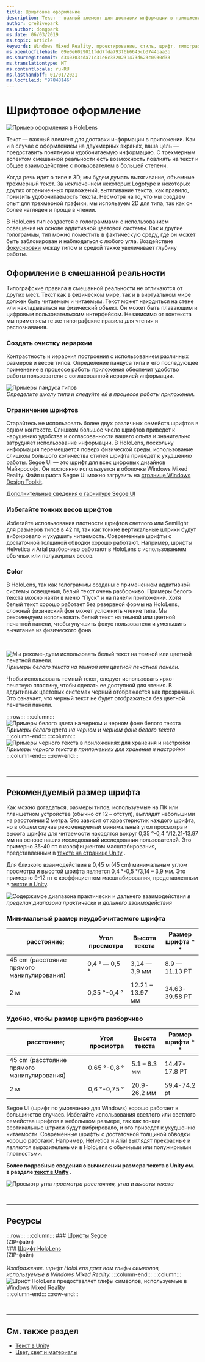 ```yaml
---
title: Шрифтовое оформление
description: Текст — важный элемент для доставки информации в приложении.
author: cre8ivepark
ms.author: dongpark
ms.date: 06/03/2019
ms.topic: article
keywords: Windows Mixed Reality, проектирование, стиль, шрифт, типографский, Пользовательский интерфейс, UX, текст, гарнитура смешанной реальности, гарнитура Windows Mixed, гарнитура виртуальной реальности, HoloLens
ms.openlocfilehash: 09e0e6029011fdd7fda793f6b6645cb3744baa3b
ms.sourcegitcommit: d340303cda71c31e6c3320231473d623c0930d33
ms.translationtype: MT
ms.contentlocale: ru-RU
ms.lasthandoff: 01/01/2021
ms.locfileid: "97848146"
---
```

# <a name="typography"></a>Шрифтовое оформление

![Пример оформления в HoloLens](images/typography-cover.png)<br>


Текст — важный элемент для доставки информации в приложении. Как и в случае с оформлением на двухмерных экранах, ваша цель — предоставить понятную и удобочитаемую информацию. С трехмерным аспектом смешанной реальности есть возможность повлиять на текст и общее взаимодействие с пользователем в большей степени.

Когда речь идет о типе в 3D, мы будем думать вытягивание, объемные трехмерный текст. За исключением некоторых Logotype и некоторых других ограниченных приложений, вытягивание текста, как правило, понизить удобочитаемость текста. Несмотря на то, что мы создаем опыт для трехмерной графики, мы используем 2D для типа, так как он более нагляден и проще в чтении.

В HoloLens тип создается с голограммами с использованием освещения на основе аддитивной цветовой системы. Как и другие голограммы, тип можно поместить в фактическую среду, где он может быть заблокирован и наблюдаться с любого угла. Воздействие [фокусировки](https://en.wikipedia.org/wiki/Parallax) между типом и средой также увеличивает глубину работы.

## <a name="typography-in-mixed-reality"></a>Оформление в смешанной реальности

Типографские правила в смешанной реальности не отличаются от других мест. Текст как в физическом мире, так и в виртуальном мире должен быть читаемым и читаемым. Текст может находиться на стене или накладываться на физический объект. Он может быть плавающим и цифровым пользовательским интерфейсом. Независимо от контекста мы применяем те же типографские правила для чтения и распознавания.

### <a name="create-clear-hierarchy"></a>Создать очистку иерархии

Контрастность и иерархия построения с использованием различных размеров и весов типов. Определение пандуса типа и его последующее применение в процессе работы приложения обеспечит удобство работы пользователя с согласованной иерархией информации.

![Примеры пандуса типов](images/typography-ramp-1000px.jpg)<br>
*Определите шкалу типа и следуйте ей в процессе работы приложения.*

### <a name="limit-your-fonts"></a>Ограничение шрифтов

Старайтесь не использовать более двух различных семейств шрифтов в одном контексте. Слишком большое число шрифтов приведет к нарушению удобства и согласованности вашего опыта и значительно затрудняет использование информации. В HoloLens, поскольку информация перемещается поверх физической среды, использование слишком большого количества стилей шрифта приведет к ухудшению работы. Segoe UI — это шрифт для всех цифровых дизайнов Майкрософт. Он постоянно используется в оболочке Windows Mixed Reality. Файл шрифта Segoe UI можно загрузить на [странице Windows Design Toolkit](https://docs.microsoft.com/windows/uwp/design-downloads/).

[Дополнительные сведения о гарнитуре Segoe UI](https://docs.microsoft.com/windows/uwp/design/style/typography)

### <a name="avoid-thin-font-weights"></a>Избегайте тонких весов шрифтов

Избегайте использования плотности шрифтов светлого или Semilight для размеров типов в 42 пт, так как тонкие вертикальные штрихи будут вибрировало и ухудшить читаемость. Современные шрифты с достаточной толщиной обводки хорошо работают. Например, шрифты Helvetica и Arial разборчиво работают в HoloLens с использованием обычных или полужирных весов.

### <a name="color"></a>Color

В HoloLens, так как голограммы созданы с применением аддитивной системы освещения, белый текст очень разборчиво. Примеры белого текста можно найти в меню "Пуск" и на панели приложений. Хотя белый текст хорошо работает без резервной формы на HoloLens, сложный физический фон может усложнить чтение типа. Мы рекомендуем использовать белый текст на темной или цветной печатной панели, чтобы улучшить фокус пользователя и уменьшить вычитание из физического фона.

<br>


![Мы рекомендуем использовать белый текст на темной или цветной печатной панели. ](images/typography-whiteonblack2-1000px.jpg)
 *Примеры белого текста на темной или цветной печатной панели.*
<br>

Чтобы использовать темный текст, следует использовать ярко-печатную пластину, чтобы сделать ее доступной для чтения. В аддитивных цветовых системах черный отображается как прозрачный. Это означает, что черный текст не будет отображаться без цветной печатной панели.

:::row:::
    :::column:::
        ![Примеры белого цвета на черном и черном фоне белого текста](images/typography-whiteonblack.png)<br>
        *Примеры белого цвета на черном и черном фоне белого текста*<br>
    :::column-end:::
    :::column:::
        ![Примеры черного текста в приложениях для хранения и настройки](images/640px-typography-blackonwhite.jpg)<br>
        *Примеры черного текста в приложениях для хранения и настройки*<br>
    :::column-end:::
:::row-end:::

<br>

---

## <a name="recommended-font-size"></a>Рекомендуемый размер шрифта

Как можно догадаться, размеры типов, используемые на ПК или планшетном устройстве (обычно от 12 – отступ), выглядят небольшими на расстоянии 2 метра. Это зависит от характеристик каждого шрифта, но в общем случае рекомендуемый минимальный угол просмотра и высота шрифта для читаемости находятся вокруг 0,35 °-0,4 °/12.21-13.97 мм на основе наших исследований исследования пользователей. Это примерно 35-40 пт с коэффициентом масштабирования, представленным в [тексте на странице Unity](../develop/unity/text-in-unity.md) . 

Для близкого взаимодействия в 0,45 м (45 cm) минимальным углом просмотра и высотой шрифта является 0,4 °-0,5 °/3,14 – 3,9 мм. Это примерно 9-12 пт с коэффициентом масштабирования, представленным в [тексте в Unity](../develop/unity/text-in-unity.md).

![Содержимое диапазона практически и дальнего взаимодействия ](images/typography-distance-1000px.jpg)
 *в пределах диапазона практически и дальнего взаимодействия*

### <a name="the-minimum-legible-font-size"></a>Минимальный размер неудобочитаемого шрифта

| расстояние; | Угол просмотра | Высота текста | Размер шрифта * * |
|---------|---------|---------|---------|
| 45 cm (расстояние прямого манипулирования) | 0,4 ° — 0,5 ° | 3,14 — 3,9 мм | 8.9 — 11.13 PT |
| 2 м | 0,35 °-0,4 ° | 12.21 – 13.97 мм | 34.63-39.58 PT |

### <a name="the-comfortably-legible-font-size"></a>Удобно, чтобы размер шрифта разборчиво

| расстояние; | Угол просмотра | Высота текста | Размер шрифта * * |
|---------|---------|---------|---------|
| 45 cm (расстояние прямого манипулирования) | 0.65 °-0,8 ° | 5.1 – 6.3 мм | 14.47-17.8 PT |
| 2 м | 0,6 °-0,75 ° | 20,9-26,2 мм | 59.4-74.2 pt |


Segoe UI (шрифт по умолчанию для Windows) хорошо работает в большинстве случаев. Избегайте использования светлого или светлого семейства шрифтов в небольшом размере, так как тонкие вертикальные штрихи будут вибрировало, и это приведет к ухудшению читаемости. Современные шрифты с достаточной толщиной обводки хорошо работают. Например, Helvetica и Arial выглядят прекрасные и являются выразительными в HoloLens с обычными или полужирными плотностьми.

**Более подробные сведения о вычислении размера текста в Unity см. в разделе [текст в Unity](../develop/unity/text-in-unity.md) .**

![Просмотр угла ](images/Text_In_Unity_ViewingAngle.jpg)
 *просмотра расстояния, угла и высоты текста*

<br>

---

## <a name="resources"></a>Ресурсы

:::row:::
    :::column:::
    ### <a name="segoe-fontsbr"></a>[Шрифты Segoe](https://download.microsoft.com/download/1/B/C/1BCF071A-78EE-4968-ACBE-15461C274B61/Segoe%20fonts%20v1705.zip)<br>
    (ZIP-файл)<br>
    ### <a name="hololens-fontbr"></a>[Шрифт HoloLens](https://download.microsoft.com/download/3/8/D/38D659E2-4B9C-413A-B2E7-1956181DC427/Hololens%20font.zip)<br>
    (ZIP-файл)<br>
    <br>
    *Изображение. шрифт HoloLens дает вам глифы символов, используемые в Windows Mixed Reality.*
    :::column-end:::
        :::column:::
        ![Шрифт HoloLens предоставляет глифы символов, используемые в Windows Mixed Reality](images/hololensmdl2symbols.jpg)<br>
    :::column-end:::
:::row-end:::


<br>

---

## <a name="see-also"></a>См. также раздел

* [Текст в Unity](../develop/unity/text-in-unity.md)
* [Цвет, свет и материалы](../color,-light-and-materials.md)
